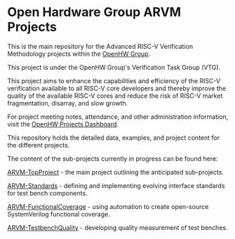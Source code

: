 # Open Hardware Group ARVM Projects

This is the main repository for the Advanced RISC-V Verification Methodology projects within the [OpenHW Group](https://www.openhwgroup.org/).

This project is under the OpenHW Group's Verification Task Group (VTG).

This project aims to enhance the capabilities and efficiency of the RISC-V verification available to all RISC-V core developers and thereby improve the quality of the available RISC-V cores and reduce the risk of RISC-V market fragmentation, disarray, and slow growth.

For project meeting notes, attendance, and other administration information, visit the [OpenHW Projects Dashboard](https://github.com/openhwgroup/programs).

This repository holds the detailed data, examples, and project content for the different projects.

The content of the sub-projects currently in progress can be found here:

[ARVM-TopProject](ARVM-TopProject) - the main project outlining the anticipated sub-projects.

[ARVM-Standards](ARVM-Standards) - defining and implementing evolving interface standards for test bench components. 

[ARVM-FunctionalCoverage](ARVM-FunctionalCoverage) - using automation to create open-source SystemVerilog functional coverage.

[ARVM-TestbenchQuality](ARVM-TestbenchQuality) - developing quality measurement of test benches. 


